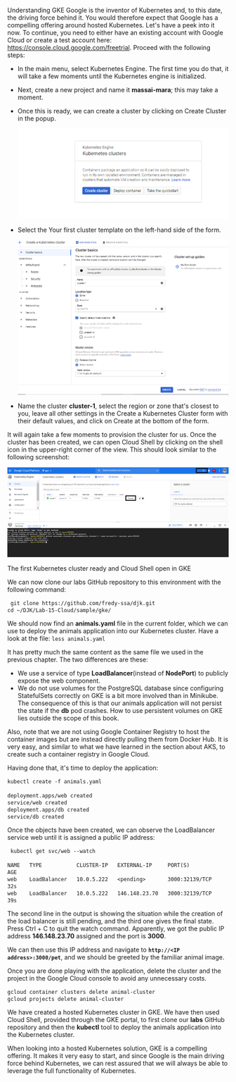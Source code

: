 Understanding GKE
Google is the inventor of Kubernetes and, to this date, the driving force behind it. You would therefore expect that Google has a compelling offering around hosted Kubernetes. Let's have a peek into it now. To continue, you need to either have an existing account with Google Cloud or create a test account here: https://console.cloud.google.com/freetrial. Proceed with the following steps:

- In the main menu, select Kubernetes Engine. The first time you do that, it will take a few moments until the Kubernetes engine is initialized.
- Next, create a new project and name it **massai-mara**; this may take a moment.
- Once this is ready, we can create a cluster by clicking on Create Cluster in the popup.

    ![gk](./img/gk_app1.png)

- Select the Your first cluster template on the left-hand side of the form.

    ![gk](./img/gk_app2.png)

- Name the cluster **cluster-1**, select the region or zone that's closest to you, leave all other settings in the Create a Kubernetes Cluster form with their default values, and click on Create at the bottom of the form.

It will again take a few moments to provision the cluster for us. Once the cluster has been created, we can open Cloud Shell by clicking on the shell icon in the upper-right corner of the view. This should look similar to the following screenshot:

   ![gk](./img/gk_app3.png)

The first Kubernetes cluster ready and Cloud Shell open in GKE

We can now clone our labs GitHub repository to this environment with the following command:

```
 git clone https://github.com/fredy-ssa/djk.git
cd ~/DJK/Lab-15-Cloud/sample/gke/
```

We should now find an **animals.yaml** file in the current folder, which we can use to deploy the animals application into our Kubernetes cluster. Have a look at the file:
``
less animals.yaml
``

It has pretty much the same content as the same file we used in the previous chapter. The two differences are these:

- We use a service of type **LoadBalancer**(instead of **NodePort**) to publicly expose the web component.
- We do not use volumes for the PostgreSQL database since configuring StatefulSets correctly on GKE is a bit more involved than in Minikube. The consequence of this is that our animals application will not persist the state if the **db** pod crashes. How to use persistent volumes on GKE lies outside the scope of this book.

Also, note that we are not using Google Container Registry to host the container images but are instead directly pulling them from Docker Hub. It is very easy, and similar to what we have learned in the section about AKS, to create such a container registry in Google Cloud.


Having done that, it's time to deploy the application:

```
kubectl create -f animals.yaml

deployment.apps/web created
service/web created
deployment.apps/db created
service/db created
```

Once the objects have been created, we can observe the LoadBalancer service web until it is assigned a public IP address:

```
 kubectl get svc/web --watch

NAME   TYPE           CLUSTER-IP   EXTERNAL-IP     PORT(S)          AGE
web    LoadBalancer   10.0.5.222   <pending>       3000:32139/TCP   32s
web    LoadBalancer   10.0.5.222   146.148.23.70   3000:32139/TCP   39s
```

The second line in the output is showing the situation while the creation of the load balancer is still pending, and the third one gives the final state. Press Ctrl + C to quit the watch command. Apparently, we got the public IP address **146.148.23.70** assigned and the port is **3000**.

We can then use this IP address and navigate to **`http://<IP address>:3000/pet`**, and we should be greeted by the familiar animal image.

Once you are done playing with the application, delete the cluster and the project in the Google Cloud console to avoid any unnecessary costs.

```
gcloud container clusters delete animal-cluster
gcloud projects delete animal-cluster
```
We have created a hosted Kubernetes cluster in GKE. We have then used Cloud Shell, provided through the GKE portal, to first clone our **labs** GitHub repository and then the **kubectl** tool to deploy the animals application into the Kubernetes cluster. 

When looking into a hosted Kubernetes solution, GKE is a compelling offering. It makes it very easy to start, and since Google is the main driving force behind Kubernetes, we can rest assured that we will always be able to leverage the full functionality of Kubernetes.